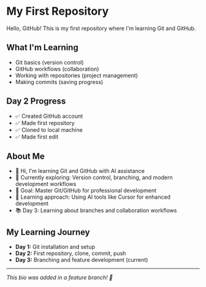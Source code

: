 # My First Repository

Hello, GitHub! This is my first repository where I'm learning Git and GitHub.

## What I'm Learning
- Git basics (version control)
- GitHub workflows (collaboration)
- Working with repositories (project management)
- Making commits (saving progress)

## Day 2 Progress
- ✅ Created GitHub account
- ✅ Made first repository
- ✅ Cloned to local machine
- ✅ Made first edit

## About Me
- 👋 Hi, I'm learning Git and GitHub with AI assistance
- 🌱 Currently exploring: Version control, branching, and modern development workflows
- 🎯 Goal: Master Git/GitHub for professional development
- 🤖 Learning approach: Using AI tools like Cursor for enhanced development
- 📚 Day 3: Learning about branches and collaboration workflows

## My Learning Journey
- **Day 1:** Git installation and setup
- **Day 2:** First repository, clone, commit, push
- **Day 3:** Branching and feature development (current)

---
*This bio was added in a feature branch! 🌟*